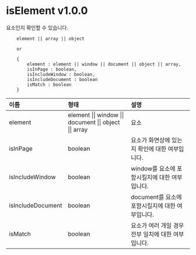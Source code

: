 # isElement v1.0.0
요소인지 확인할 수 있습니다.

````
    element || array || object

    or

    {
        element : element || window || document || object || array,
        isInPage : boolean,
        isIncludeWindow : boolean,
		isIncludeDocument : boolean
        isMatch : boolean
    }
````

이름 | 형태 | 설명
| :-- | :-- | :-- |
element | element \|\| window \|\| document \|\| object \|\| array | 요소
isInPage | boolean | 요소가 화면상에 있는지 확인에 대한 여부입니다.
isIncludeWindow | boolean | window를 요소에 포함시킬지에 대한 여부입니다.
isIncludeDocument | boolean | document를 요소에 포함시킬지에 대한 여부입니다.
isMatch | boolean | 요소가 여러 개일 경우 전부 일치에 대한 여부입니다.